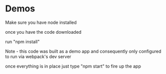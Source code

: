 # Demos

Make sure you have node installed

once you have the code downloaded

run "npm install"

Note - this code was built as a demo app and consequently only configured to run via webpack's dev server


once everything is in place just type "npm start" to fire up the app